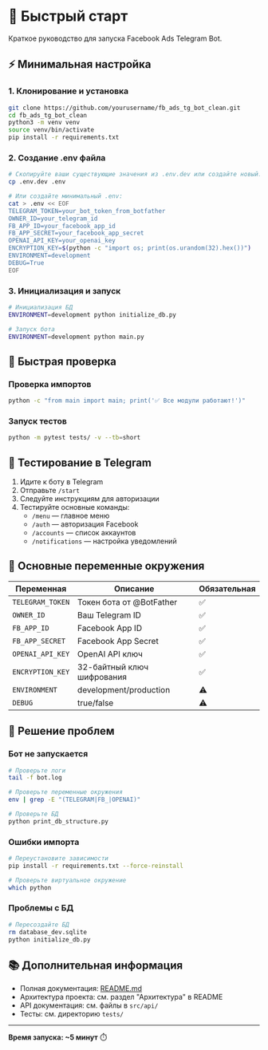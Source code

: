# 🚀 Быстрый старт

Краткое руководство для запуска Facebook Ads Telegram Bot.

## ⚡ Минимальная настройка

### 1. Клонирование и установка
```bash
git clone https://github.com/yourusername/fb_ads_tg_bot_clean.git
cd fb_ads_tg_bot_clean
python3 -m venv venv
source venv/bin/activate
pip install -r requirements.txt
```

### 2. Создание .env файла
```bash
# Скопируйте ваши существующие значения из .env.dev или создайте новый:
cp .env.dev .env

# Или создайте минимальный .env:
cat > .env << EOF
TELEGRAM_TOKEN=your_bot_token_from_botfather
OWNER_ID=your_telegram_id
FB_APP_ID=your_facebook_app_id
FB_APP_SECRET=your_facebook_app_secret
OPENAI_API_KEY=your_openai_key
ENCRYPTION_KEY=$(python -c "import os; print(os.urandom(32).hex())")
ENVIRONMENT=development
DEBUG=True
EOF
```

### 3. Инициализация и запуск
```bash
# Инициализация БД
ENVIRONMENT=development python initialize_db.py

# Запуск бота
ENVIRONMENT=development python main.py
```

## 🧪 Быстрая проверка

### Проверка импортов
```bash
python -c "from main import main; print('✅ Все модули работают!')"
```

### Запуск тестов
```bash
python -m pytest tests/ -v --tb=short
```

## 📱 Тестирование в Telegram

1. Идите к боту в Telegram
2. Отправьте `/start`
3. Следуйте инструкциям для авторизации
4. Тестируйте основные команды:
   - `/menu` — главное меню
   - `/auth` — авторизация Facebook
   - `/accounts` — список аккаунтов
   - `/notifications` — настройка уведомлений

## 🔧 Основные переменные окружения

| Переменная | Описание | Обязательная |
|------------|----------|--------------|
| `TELEGRAM_TOKEN` | Токен бота от @BotFather | ✅ |
| `OWNER_ID` | Ваш Telegram ID | ✅ |
| `FB_APP_ID` | Facebook App ID | ✅ |
| `FB_APP_SECRET` | Facebook App Secret | ✅ |
| `OPENAI_API_KEY` | OpenAI API ключ | ✅ |
| `ENCRYPTION_KEY` | 32-байтный ключ шифрования | ✅ |
| `ENVIRONMENT` | development/production | ⚠️ |
| `DEBUG` | true/false | ⚠️ |

## 🐛 Решение проблем

### Бот не запускается
```bash
# Проверьте логи
tail -f bot.log

# Проверьте переменные окружения
env | grep -E "(TELEGRAM|FB_|OPENAI)"

# Проверьте БД
python print_db_structure.py
```

### Ошибки импорта
```bash
# Переустановите зависимости
pip install -r requirements.txt --force-reinstall

# Проверьте виртуальное окружение
which python
```

### Проблемы с БД
```bash
# Пересоздайте БД
rm database_dev.sqlite
python initialize_db.py
```

## 📚 Дополнительная информация

- Полная документация: [README.md](README.md)
- Архитектура проекта: см. раздел "Архитектура" в README
- API документация: см. файлы в `src/api/`
- Тесты: см. директорию `tests/`

---

**Время запуска: ~5 минут** ⏱️ 